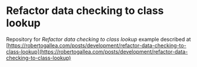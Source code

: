 # Refactor data checking to class lookup

Repository for _Refactor data checking to class lookup_ example described at [https://robertogallea.com/posts/development/refactor-data-checking-to-class-lookup](https://robertogallea.com/posts/development/refactor-data-checking-to-class-lookup) 
